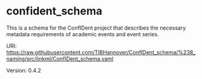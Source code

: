 # confident_schema

This is a schema for the ConfIDent project that describes the necessary metadata requirements of academic events and event series.

URI: https://raw.githubusercontent.com/TIBHannover/ConfIDent_schema/%238_naming/src/linkml/ConfIDent_schema.yaml

Version: 0.4.2